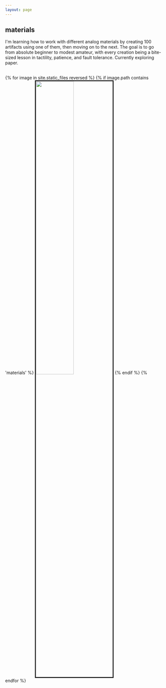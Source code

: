 ```yaml
---
layout: page
---
```


## materials

I'm learning how to work with different analog materials by creating 100
artifacts using one of them, then moving on to the next. The goal is to go
from absolute beginner to modest amateur, with every creation being a
bite-sized lesson in tactility, patience, and fault tolerance. Currently
exploring paper.

<br/>

<div>
    {% for image in site.static_files reversed %} {% if image.path contains
    'materials' %}
    <img
      src="{{ site.baseurl }}{{ image.path }}"
      width="49.2%"
      style="border-style: solid"
    />
    {% endif %} {% endfor %}
  </div>
